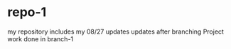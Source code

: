 # repo-1
my repository
includes my 08/27 updates
updates after branching
Project work done in branch-1
